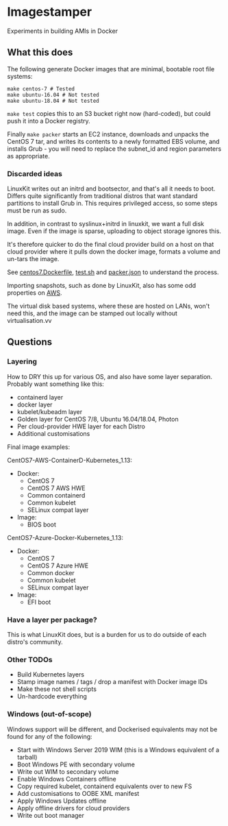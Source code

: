 # Imagestamper

Experiments in building AMIs in Docker

## What this does

The following generate Docker images that are minimal, bootable root file
systems:

``` shell
make centos-7 # Tested
make ubuntu-16.04 # Not tested
make ubuntu-18.04 # Not tested
```

`make test` copies this to an S3 bucket right now (hard-coded), but could
push it into a Docker registry.

Finally `make packer` starts an EC2 instance, downloads and unpacks the CentOS 7
tar, and writes its contents to a newly formatted EBS volume, and installs
Grub - you will need to replace the subnet_id and region parameters as
appropriate.

### Discarded ideas

LinuxKit writes out an initrd and bootsector, and that's all it needs to boot.
Differs quite significantly from traditional distros that want
standard  partitions to install Grub in. This requires privileged access, so
some steps must be run as sudo.

In addition, in contrast to syslinux+initrd in linuxkit, we want a full disk
image. Even if the image is sparse, uploading to object storage ignores this.

It's therefore quicker to do the final cloud provider build on a host on that
cloud provider where it pulls down the docker image, formats a volume and
un-tars the image.

See [centos7.Dockerfile](centos7.Dockerfile), [test.sh](test.sh) and
[packer.json](packer.json) to understand the process.

Importing snapshots, such as done by LinuxKit, also has some odd properties
on [AWS](https://docs.aws.amazon.com/vm-import/latest/userguide/vmie_prereqs.html#limitations-image).

The virtual disk based systems, where these are hosted on LANs, won't need this,
and the image can be stamped out locally without virtualisation.vv

## Questions

### Layering

How to DRY this up for various OS, and also have some layer separation. Probably
want something like this:

* containerd layer
* docker layer
* kubelet/kubeadm layer
* Golden layer for CentOS 7/8, Ubuntu 16.04/18.04, Photon
* Per cloud-provider HWE layer for each Distro
* Additional customisations

Final image examples:

CentOS7-AWS-ContainerD-Kubernetes_1.13:

* Docker:
  * CentOS 7
  * CentOS 7 AWS HWE
  * Common containerd
  * Common kubelet
  * SELinux compat layer
* Image:
  * BIOS boot

CentOS7-Azure-Docker-Kubernetes_1.13:

* Docker:
  * CentOS 7
  * CentOS 7 Azure HWE
  * Common docker
  * Common kubelet
  * SELinux compat layer
* Image:
  * EFI boot

### Have a layer per package?

This is what LinuxKit does, but is a burden for us to do outside of each
distro's community.

### Other TODOs

* Build Kubernetes layers
* Stamp image names / tags / drop a manifest with Docker image IDs
* Make these not shell scripts
* Un-hardcode everything

### Windows (out-of-scope)

Windows support will be different, and Dockerised equivalents may not be
found for any of the following:

* Start with Windows Server 2019 WIM (this is a Windows equivalent of a tarball)
* Boot Windows PE with secondary volume
* Write out WIM to secondary volume
* Enable Windows Containers offline
* Copy required kubelet, containerd equivalents over to new FS
* Add customisations to OOBE XML manifest
* Apply Windows Updates offline
* Apply offline drivers for cloud providers
* Write out boot manager
